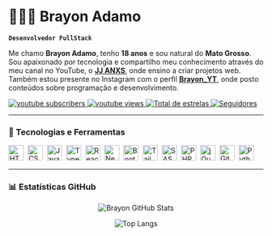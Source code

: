 # 👨🏻‍💻 Brayon Adamo

**`Desenvolvedor FullStack`**

Me chamo **Brayon Adamo**, tenho **18 anos** e sou natural do **Mato Grosso**.  
Sou apaixonado por tecnologia e compartilho meu conhecimento através do meu canal no YouTube, o **[JJ ANXS](https://www.youtube.com/@jjanxs)**, onde ensino a criar projetos web.  
Também estou presente no Instagram com o perfil **[Brayon_YT](https://www.instagram.com/brayon_yt/)**, onde posto conteúdos sobre programação e desenvolvimento.

<p align="left">
  <a href="https://www.youtube.com/@jjanxs?sub_confirmation=1">
    <img alt="youtube subscribers" title="Inscreva-se no meu canal" src="https://custom-icon-badges.demolab.com/youtube/channel/subscribers/UC2DEaUHdppJhKM3pYVdXhzA?color=%23E05D44&label=Inscreva-se&logo=video&logoColor=white&style=for-the-badge&labelColor=CE4630" />
  </a>
  <a href="https://www.youtube.com/@jjanxs">
    <img alt="youtube views" title="Visualizações no YouTube" src="https://custom-icon-badges.demolab.com/youtube/channel/views/UC2DEaUHdppJhKM3pYVdXhzA?color=%23E1AD0E&logo=eye&logoColor=white&style=for-the-badge&labelColor=C79600" />
  </a>
  <a href="https://github.com/BrayonAdamo?tab=repositories&sort=stargazers">
    <img alt="Total de estrelas" title="Total de estrelas GitHub" src="https://custom-icon-badges.demolab.com/github/stars/BrayonAdamo?color=55960c&style=for-the-badge&labelColor=488207&logo=star&label=estrelas" />
  </a>
  <a href="https://github.com/BrayonAdamo?tab=followers">
    <img alt="Seguidores" title="Me siga no GitHub" src="https://custom-icon-badges.demolab.com/github/followers/BrayonAdamo?color=236ad3&labelColor=1155ba&style=for-the-badge&logo=github&label=Seguidores&logoColor=white" />
  </a>
</p>

---

### 🚀 Tecnologias e Ferramentas

<p align="left">
  <img src="https://cdn.jsdelivr.net/gh/devicons/devicon/icons/html5/html5-original.svg" title="HTML" alt="HTML" width="30" height="30"/>&nbsp;
  <img src="https://cdn.jsdelivr.net/gh/devicons/devicon/icons/css3/css3-original.svg" title="CSS" alt="CSS" width="30" height="30"/>&nbsp;
  <img src="https://cdn.jsdelivr.net/gh/devicons/devicon/icons/javascript/javascript-original.svg" title="JavaScript" alt="JavaScript" width="30" height="30"/>&nbsp;
  <img src="https://cdn.jsdelivr.net/gh/devicons/devicon/icons/typescript/typescript-original.svg" title="TypeScript" alt="TypeScript" width="30" height="30"/>&nbsp;
  <img src="https://cdn.jsdelivr.net/gh/devicons/devicon/icons/react/react-original.svg" title="React" alt="React" width="30" height="30"/>&nbsp;
  <img src="https://cdn.jsdelivr.net/gh/devicons/devicon/icons/nextjs/nextjs-original.svg" title="Next.js" alt="Next.js" width="30" height="30"/>&nbsp;
  <img src="https://cdn.jsdelivr.net/gh/devicons/devicon/icons/bootstrap/bootstrap-original.svg" title="Bootstrap" alt="Bootstrap" width="30" height="30"/>&nbsp;
  <img src="https://cdn.jsdelivr.net/gh/devicons/devicon/icons/tailwindcss/tailwindcss-original.svg" title="Tailwind" alt="Tailwind" width="30" height="30"/>&nbsp;
  <img src="https://cdn.jsdelivr.net/gh/devicons/devicon/icons/sass/sass-original.svg" title="SASS" alt="SASS" width="30" height="30"/>&nbsp;
  <img src="https://cdn.jsdelivr.net/gh/devicons/devicon/icons/php/php-original.svg" title="PHP" alt="PHP" width="30" height="30"/>&nbsp;
  <img src="https://cdn.jsdelivr.net/gh/devicons/devicon/icons/jquery/jquery-original.svg" title="jQuery" alt="jQuery" width="30" height="30"/>&nbsp;
  <img src="https://cdn.jsdelivr.net/gh/devicons/devicon/icons/git/git-original.svg" title="Git" alt="Git" width="30" height="30"/>&nbsp;
  <img src="https://cdn.jsdelivr.net/gh/devicons/devicon/icons/python/python-original.svg" title="Python" alt="Python" width="30" height="30"/>&nbsp;
</p>

---

### 📊 Estatísticas GitHub

<div align="center">

![Brayon GitHub Stats](https://github-readme-stats.vercel.app/api?username=BrayonAdamo&show_icons=true&theme=tokyonight&include_all_commits=true&locale=pt-br)

![Top Langs](https://github-readme-stats.vercel.app/api/top-langs/?username=BrayonAdamo&layout=compact&theme=tokyonight&custom_title=Linguagens%20mais%20usadas&langs_count=10)

</div>
